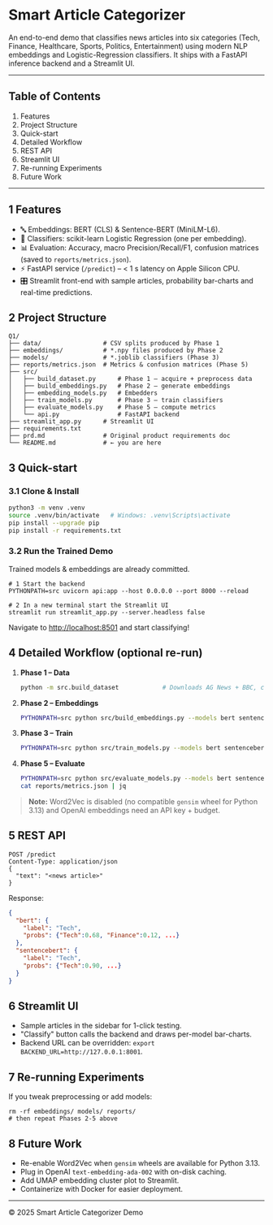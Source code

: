 # Smart Article Categorizer

An end-to-end demo that classifies news articles into six categories (Tech, Finance, Healthcare, Sports, Politics, Entertainment) using modern NLP embeddings and Logistic-Regression classifiers.  It ships with a FastAPI inference backend and a Streamlit UI.

---

## Table of Contents
1. Features
2. Project Structure
3. Quick-start
4. Detailed Workflow
5. REST API
6. Streamlit UI
7. Re-running Experiments
8. Future Work

---

## 1  Features
* 🔤 Embeddings: BERT (CLS) & Sentence-BERT (MiniLM-L6).  
* 🧮 Classifiers: scikit-learn Logistic Regression (one per embedding).  
* 📊 Evaluation: Accuracy, macro Precision/Recall/F1, confusion matrices (saved to `reports/metrics.json`).  
* ⚡ FastAPI service (`/predict`) – < 1 s latency on Apple Silicon CPU.  
* 🎛 Streamlit front-end with sample articles, probability bar-charts and real-time predictions.

## 2  Project Structure
```
Q1/
├── data/                 # CSV splits produced by Phase 1
├── embeddings/           # *.npy files produced by Phase 2
├── models/               # *.joblib classifiers (Phase 3)
├── reports/metrics.json  # Metrics & confusion matrices (Phase 5)
├── src/
│   ├── build_dataset.py      # Phase 1 – acquire + preprocess data
│   ├── build_embeddings.py   # Phase 2 – generate embeddings
│   ├── embedding_models.py   # Embedders
│   ├── train_models.py       # Phase 3 – train classifiers
│   ├── evaluate_models.py    # Phase 5 – compute metrics
│   └── api.py                # FastAPI backend
├── streamlit_app.py      # Streamlit UI
├── requirements.txt
├── prd.md                # Original product requirements doc
└── README.md             # ← you are here
```

## 3  Quick-start
### 3.1 Clone & Install
```bash
python3 -m venv .venv
source .venv/bin/activate   # Windows: .venv\Scripts\activate
pip install --upgrade pip
pip install -r requirements.txt
```

### 3.2 Run the Trained Demo
Trained models & embeddings are already committed.
```
# 1 Start the backend
PYTHONPATH=src uvicorn api:app --host 0.0.0.0 --port 8000 --reload

# 2 In a new terminal start the Streamlit UI
streamlit run streamlit_app.py --server.headless false
```
Navigate to <http://localhost:8501> and start classifying!

## 4  Detailed Workflow (optional re-run)
1. **Phase 1 – Data**  
   ```bash
   python -m src.build_dataset            # Downloads AG News + BBC, cleans & splits
   ```
2. **Phase 2 – Embeddings**  
   ```bash
   PYTHONPATH=src python src/build_embeddings.py --models bert sentencebert --splits train val test
   ```
3. **Phase 3 – Train**  
   ```bash
   PYTHONPATH=src python src/train_models.py --models bert sentencebert --val_split val
   ```
4. **Phase 5 – Evaluate**  
   ```bash
   PYTHONPATH=src python src/evaluate_models.py --models bert sentencebert --split test
   cat reports/metrics.json | jq
   ```

> **Note:** Word2Vec is disabled (no compatible `gensim` wheel for Python 3.13) and OpenAI embeddings need an API key + budget.

## 5  REST API
```
POST /predict
Content-Type: application/json
{
  "text": "<news article>"
}
```
Response:
```json
{
  "bert": {
    "label": "Tech",
    "probs": {"Tech":0.68, "Finance":0.12, ...}
  },
  "sentencebert": {
    "label": "Tech",
    "probs": {"Tech":0.90, ...}
  }
}
```

## 6  Streamlit UI
* Sample articles in the sidebar for 1-click testing.  
* "Classify" button calls the backend and draws per-model bar-charts.  
* Backend URL can be overridden: `export BACKEND_URL=http://127.0.0.1:8001`.

## 7  Re-running Experiments
If you tweak preprocessing or add models:
```
rm -rf embeddings/ models/ reports/
# then repeat Phases 2-5 above
```

## 8  Future Work
* Re-enable Word2Vec when `gensim` wheels are available for Python 3.13.  
* Plug in OpenAI `text-embedding-ada-002` with on-disk caching.  
* Add UMAP embedding cluster plot to Streamlit.  
* Containerize with Docker for easier deployment.

---
© 2025 Smart Article Categorizer Demo 